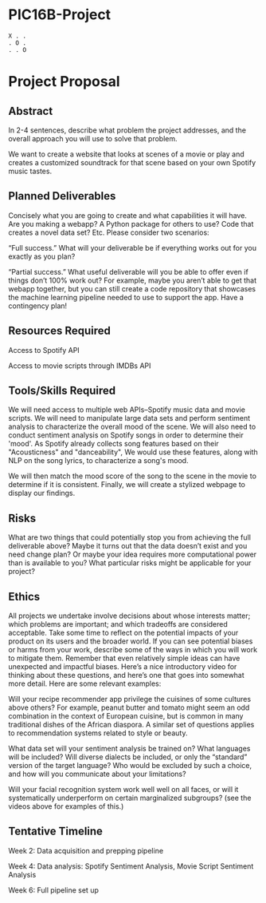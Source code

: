 # PIC16B-Project
```
X . .
. O .
. . O
```

# Project Proposal

## Abstract

In 2-4 sentences, describe what problem the project addresses, and the overall approach you will use to solve that problem.

We want to create a website that looks at scenes of a movie or play and creates a customized soundtrack for that scene based on your own Spotify music tastes.

## Planned Deliverables

Concisely what you are going to create and what capabilities it will have. Are you making a webapp? A Python package for others to use? Code that creates a novel data set? Etc. Please consider two scenarios:

“Full success.” What will your deliverable be if everything works out for you exactly as you plan?

“Partial success.” What useful deliverable will you be able to offer even if things don’t 100% work out? For example, maybe you aren’t able to get that webapp together, but you can still create a code repository that showcases the machine learning pipeline needed to use to support the app. Have a contingency plan!

## Resources Required

Access to Spotify API

Access to movie scripts through IMDBs API

## Tools/Skills Required

We will need access to multiple web APIs–Spotify music data and movie scripts. We will need to manipulate large data sets and perform sentiment analysis to characterize the overall mood of the scene. We will also need to conduct sentiment analysis on Spotify songs in order to determine their 'mood'. As Spotify already collects song features based on their "Acousticness" and "danceability", We would use these features, along with NLP on the song lyrics, to characterize a song's mood.

We will then match the mood score of the song to the scene in the movie to determine if it is consistent. Finally, we will create a stylized webpage to display our findings.

## Risks

What are two things that could potentially stop you from achieving the full deliverable above? Maybe it turns out that the data doesn’t exist and you need change plan? Or maybe your idea requires more computational power than is available to you? What particular risks might be applicable for your project?

## Ethics

All projects we undertake involve decisions about whose interests matter; which problems are important; and which tradeoffs are considered acceptable. Take some time to reflect on the potential impacts of your product on its users and the broader world. If you can see potential biases or harms from your work, describe some of the ways in which you will work to mitigate them. Remember that even relatively simple ideas can have unexpected and impactful biases. Here’s a nice introductory video for thinking about these questions, and here’s one that goes into somewhat more detail. Here are some relevant examples:

Will your recipe recommender app privilege the cuisines of some cultures above others? For example, peanut butter and tomato might seem an odd combination in the context of European cuisine, but is common in many traditional dishes of the African diaspora. A similar set of questions applies to recommendation systems related to style or beauty.

What data set will your sentiment analysis be trained on? What languages will be included? Will diverse dialects be included, or only the “standard” version of the target language? Who would be excluded by such a choice, and how will you communicate about your limitations?

Will your facial recognition system work well well on all faces, or will it systematically underperform on certain marginalized subgroups? (see the videos above for examples of this.)

## Tentative Timeline

Week 2: Data acquisition and prepping pipeline



Week 4: Data analysis: Spotify Sentiment Analysis, Movie Script Sentiment Analysis

Week 6: Full pipeline set up

